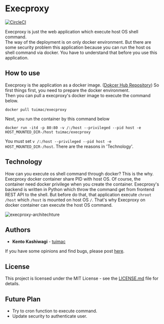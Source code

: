 # Execproxy

[![CircleCI](https://circleci.com/gh/tuimac/execproxy.svg?style=shield)](https://circleci.com/gh/tuimac/execproxy)

Execproxy is just the web application which execute host OS shell command.<br>
The way of the deployment is on only docker environment.
But there are some security problem this application because you can run the host os shell command via docker. You have to understand that before you use this application.

## How to use
Execproxy is the application as a docker image. ([Dokcer Hub Repository](https://hub.docker.com/repository/docker/tuimac/execproxy)) So first things first, you need to prepare the docker environment.<br>
Then you can pull a execproxy's docker image to execute the command below.
```
docker pull tuimac/execproxy
```

Next, you run the container by this command below
```
docker run -itd -p 80:80 -v /:/host --privileged --pid host -e HOST_MOUNTED_DIR-/host tuimac/execproxy
```
You must set `v /:/host --privileged --pid host -e HOST_MOUNTED_DIR-/host`. There are the reasons in 'Technology'. 

## Technology
How can you execute os shell command through docker? This is the why. Execproxy docker container share PID with host OS. Of course, the container need docker privilege when you create the container. Execproxy's backend is written in Python which throw the command get from frontend REST API to the shell. But before do that, that application execute `chroot /host` which `/host` is mounted on host OS `/`. That's why Execproxy on docker container can execute the host OS command.

![execproxy-architechture](https://user-images.githubusercontent.com/18078024/111859480-a0b77c80-8984-11eb-9468-cd12949e4e98.png)

## Authors

* **Kento Kashiwagi** - [tuimac](https://github.com/tuimac)

If you have some opinions and find bugs, please post [here](https://github.com/tuimac/execproxy/issues).

## License

This project is licensed under the MIT License - see the [LICENSE.md](LICENSE.md) file for details.

## Future Plan
- Try to cron function to execute command.
- Update security to authenticate user.
